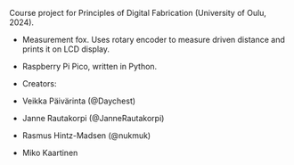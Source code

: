 Course project for Principles of Digital Fabrication (University of Oulu, 2024). 
* Measurement fox. Uses rotary encoder to measure driven distance and prints it on LCD display.
* Raspberry Pi Pico, written in Python.

* Creators:
* Veikka Päivärinta (@Daychest)
* Janne Rautakorpi (@JanneRautakorpi)
* Rasmus Hintz-Madsen (@nukmuk)
* Miko Kaartinen
